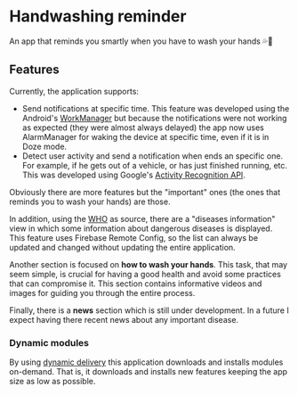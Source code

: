 # Handwashing reminder

An app that reminds you smartly when you have to wash your hands 💦👏

## Features

Currently, the application supports:

+ Send notifications at specific time. This feature was developed using
  the Android's
  [WorkManager](https://developer.android.com/topic/libraries/architecture/workmanager)
  but because the notifications were not working as expected (they were almost
  always delayed) the app now uses AlarmManager for waking the device at
  specific time, even if it is in Doze mode.
+ Detect user activity and send a notification when ends an specific
  one. For example, if he gets out of a vehicle, or has just finished
  running, etc. This was developed using Google's [Activity Recognition
  API](https://developers.google.com/location-context/activity-recognition).

Obviously there are more features but the "important" ones (the ones
that reminds you to wash your hands) are those.

In addition, using the [WHO](https://who.int) as source, there are a
"diseases information" view in which some information about dangerous
diseases is displayed. This feature uses Firebase Remote Config, so the
list can always be updated and changed without updating the entire
application.

Another section is focused on **how to wash your hands**. This task,
that may seem simple, is crucial for having a good health and avoid some
practices that can compromise it. This section contains informative
videos and images for guiding you through the entire process.

Finally, there is a **news** section which is still under development.
In a future I expect having there recent news about any important
disease.

### Dynamic modules
By using
[dynamic delivery](https://developer.android.com/guide/app-bundle/dynamic-delivery)
this application downloads and installs modules on-demand. That is, it
downloads and installs new features keeping the app size as low as
possible.


